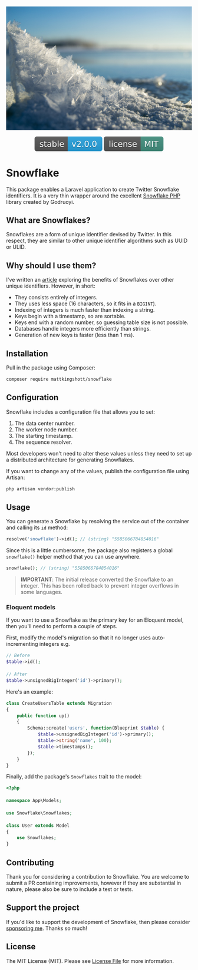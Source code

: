 <!-- Screenshot -->
<p align="center">
    <img src="resources/wallpaper.jpg" alt="Wallpaper">
</p>

<!-- Badges -->
<p align="center">
  <img src="resources/version.svg" alt="Version">
  <img src="resources/license.svg" alt="License">
</p>

# Snowflake

This package enables a Laravel application to create Twitter Snowflake identifiers. It is a very thin wrapper around the excellent [Snowflake PHP](https://github.com/godruoyi/php-snowflake) library created by Godruoyi.

## What are Snowflakes?

Snowflakes are a form of unique identifier devised by Twitter. In this respect, they are similar to other unique identifier algorithms such as UUID or ULID.

## Why should I use them?

I've written an [article](https://itnext.io/choosing-the-right-data-type-means-of-generating-unique-primary-keys-d7aac92968c6) exploring the benefits of Snowflakes over other unique identifiers. However, in short:

- They consists entirely of integers.
- They uses less space (16 characters, so it fits in a `BIGINT`).
- Indexing of integers is much faster than indexing a string.
- Keys begin with a timestamp, so are sortable.
- Keys end with a random number, so guessing table size is not possible.
- Databases handle integers more efficiently than strings.
- Generation of new keys is faster (less than 1 ms).

## Installation

Pull in the package using Composer:

```bash
composer require mattkingshott/snowflake
```

## Configuration

Snowflake includes a configuration file that allows you to set:

1. The data center number.
2. The worker node number.
3. The starting timestamp.
4. The sequence resolver.

Most developers won't need to alter these values unless they need to set up a distributed architecture for generating Snowflakes.

If you want to change any of the values, publish the configuration file using Artisan:

```bash
php artisan vendor:publish
```

## Usage

You can generate a Snowflake by resolving the service out of the container and calling its `id` method:

```php
resolve('snowflake')->id(); // (string) "5585066784854016"
```

Since this is a little cumbersome, the package also registers a global `snowflake()` helper method that you can use anywhere.

```php
snowflake(); // (string) "5585066784854016"
```

> **IMPORTANT**: The initial release converted the Snowflake to an integer. This has been rolled back to prevent integer overflows in some languages.

### Eloquent models

If you want to use a Snowflake as the primary key for an Eloquent model, then you'll need to perform a couple of steps.

First, modify the model's migration so that it no longer uses auto-incrementing integers e.g.

```php
// Before
$table->id();

// After
$table->unsignedBigInteger('id')->primary();
```

Here's an example:

```php
class CreateUsersTable extends Migration
{
    public function up()
    {
        Schema::create('users', function(Blueprint $table) {
            $table->unsignedBigInteger('id')->primary();
            $table->string('name', 100);
            $table->timestamps();
        });
    }
}
```

Finally, add the package's `Snowflakes` trait to the model:

```php
<?php

namespace App\Models;

use Snowflake\Snowflakes;

class User extends Model
{
    use Snowflakes;
}
```

## Contributing

Thank you for considering a contribution to Snowflake. You are welcome to submit a PR containing improvements, however if they are substantial in nature, please also be sure to include a test or tests.

## Support the project

If you'd like to support the development of Snowflake, then please consider [sponsoring me](https://www.paypal.com/cgi-bin/webscr?cmd=_s-xclick&hosted_button_id=YBEHLHPF3GUVY&source=url). Thanks so much!

## License

The MIT License (MIT). Please see [License File](LICENSE.md) for more information.
